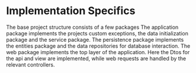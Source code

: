 # Implementation Specifics
The base project structure consists of a few packages
The application package implements the projects custom exceptions, the data initialization package and the service package.
The persistence package implements the entities package and the data repositories for database interaction.
The web package implements the top layer of the application. Here the Dtos for the api and view are implemented, while web requests are handled by the relevant controllers.